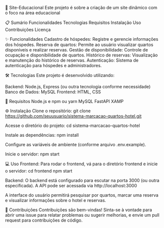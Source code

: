 
🏨 Site-Educacional
Este projeto é sobre a criação de um site dinâmico com o foco na área educacional

📋 Sumário
Funcionalidades
Tecnologias
Requisitos
Instalação
Uso
Contribuições
Licença

✨ Funcionalidades
Cadastro de hóspedes: Registre e gerencie informações dos hóspedes.
Reserva de quartos: Permite ao usuário visualizar quartos disponíveis e realizar reservas.
Gestão de disponibilidade: Controle de ocupação e disponibilidade de quartos.
Histórico de reservas: Visualização e manutenção do histórico de reservas.
Autenticação: Sistema de autenticação para hóspedes e administradores.

🛠️ Tecnologias
Este projeto é desenvolvido utilizando:

Backend: Node.js, Express (ou outra tecnologia conforme necessidade)
Banco de Dados: MySQL
Frontend: HTML, CSS

🚀 Requisitos
Node.js e npm ou yarn
MySQL
FastAPI
XAMP

⚙️ Instalação
Clone o repositório: git clone https://github.com/seuusuario/sistema-marcacao-quartos-hotel.git

Acesse o diretório do projeto: cd sistema-marcacao-quartos-hotel

Instale as dependências: npm install

Configure as variáveis de ambiente (conforme arquivo .env.example).

Inicie o servidor: npm start

💻 Uso
Frontend: Para rodar o frontend, vá para o diretório frontend e inicie o servidor: cd frontend  npm start

Backend: O backend está configurado para escutar na porta 3000 (ou outra especificada). A API pode ser acessada via http://localhost:3000

A interface do usuário permitirá pesquisar por quartos, marcar uma reserva e visualizar informações sobre o hotel e reservas.

🫱 Contribuições
Contribuições são bem-vindas! Sinta-se à vontade para abrir uma issue para relatar problemas ou sugerir melhorias, e envie um pull request para contribuições de código.
